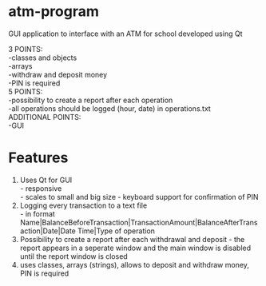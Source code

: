 # atm-program 
GUI application to interface with an ATM for school developed using Qt

3 POINTS:  
  -classes and objects <break>  
  -arrays  
  -withdraw and deposit money  
  -PIN is required  
5 POINTS:  
  -possibility to create a report after each operation  
  -all operations should be logged (hour, date) in operations.txt  
ADDITIONAL POINTS:  
  -GUI  
# Features
  1. Uses Qt for GUI  
    - responsive  
    - scales to small and big size
    - keyboard support for confirmation of PIN
  2. Logging every transaction to a text file  
    - in format Name|BalanceBeforeTransaction|TransactionAmount|BalanceAfterTransaction|Date|Date Time|Type of operation  
  3. Possibility to create a report after each withdrawal and deposit
    - the report appears in a seperate window and the main window is disabled until the report window is closed
  4. uses classes, arrays (strings), allows to deposit and withdraw money, PIN is required 
